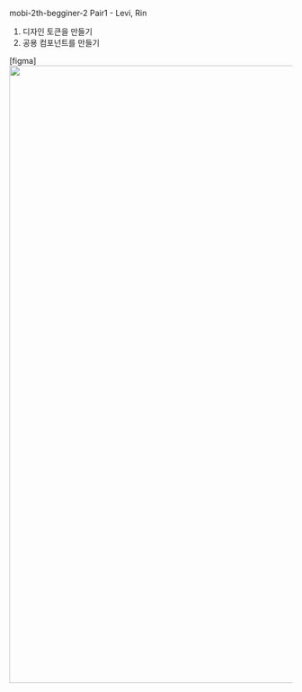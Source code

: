 mobi-2th-begginer-2
Pair1 - Levi, Rin

1. 디자인 토큰을 만들기
2. 공용 컴포넌트를 만들기

[figma]
<img width="1098" src="https://github.com/mobi-community/mobi-2th-begginer-2/assets/127207625/19e39951-94f0-4cc8-9c8a-20ee4892befe">
